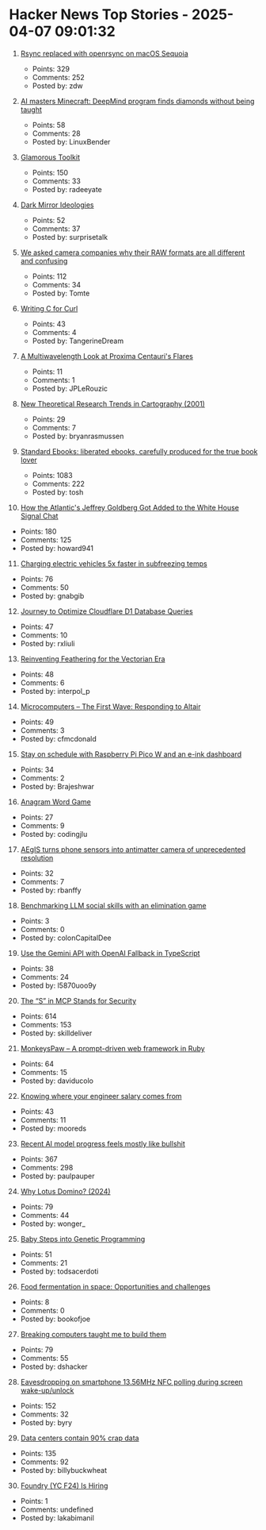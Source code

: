 # Hacker News Top Stories - 2025-04-07 09:01:32

1. [Rsync replaced with openrsync on macOS Sequoia](https://derflounder.wordpress.com/2025/04/06/rsync-replaced-with-openrsync-on-macos-sequoia/)
   - Points: 329
   - Comments: 252
   - Posted by: zdw

2. [AI masters Minecraft: DeepMind program finds diamonds without being taught](https://www.nature.com/articles/d41586-025-01019-w)
   - Points: 58
   - Comments: 28
   - Posted by: LinuxBender

3. [Glamorous Toolkit](https://gtoolkit.com//)
   - Points: 150
   - Comments: 33
   - Posted by: radeeyate

4. [Dark Mirror Ideologies](https://www.fortressofdoors.com/dark-mirror-ideologies/)
   - Points: 52
   - Comments: 37
   - Posted by: surprisetalk

5. [We asked camera companies why their RAW formats are all different and confusing](https://www.theverge.com/tech/640119/camera-raw-spec-format-explained-adobe-dng-canon-nikon-sony-fujifilm)
   - Points: 112
   - Comments: 34
   - Posted by: Tomte

6. [Writing C for Curl](https://daniel.haxx.se/blog/2025/04/07/writing-c-for-curl/)
   - Points: 43
   - Comments: 4
   - Posted by: TangerineDream

7. [A Multiwavelength Look at Proxima Centauri's Flares](https://www.centauri-dreams.org/2025/04/01/a-multiwavelength-look-at-proxima-centauris-flares/)
   - Points: 11
   - Comments: 1
   - Posted by: JPLeRouzic

8. [New Theoretical Research Trends in Cartography (2001)](https://www.researchgate.net/publication/26467883_NEW_THEORETICAL_RESEARCH_TRENDS_IN_CARTOGRAPHY)
   - Points: 29
   - Comments: 7
   - Posted by: bryanrasmussen

9. [Standard Ebooks: liberated ebooks, carefully produced for the true book lover](https://standardebooks.org)
   - Points: 1083
   - Comments: 222
   - Posted by: tosh

10. [How the Atlantic's Jeffrey Goldberg Got Added to the White House Signal Chat](https://www.theguardian.com/us-news/2025/apr/06/signal-group-chat-leak-how-it-happened)
   - Points: 180
   - Comments: 125
   - Posted by: howard941

11. [Charging electric vehicles 5x faster in subfreezing temps](https://news.umich.edu/charging-electric-vehicles-5x-faster-in-subfreezing-temps/)
   - Points: 76
   - Comments: 50
   - Posted by: gnabgib

12. [Journey to Optimize Cloudflare D1 Database Queries](https://gist.github.com/rxliuli/be31cbded41ef7eac6ae0da9070c8ef8)
   - Points: 47
   - Comments: 10
   - Posted by: rxliuli

13. [Reinventing Feathering for the Vectorian Era](https://rive.app/blog/how-rive-reinvented-feathering-for-the-vectorian-era)
   - Points: 48
   - Comments: 6
   - Posted by: interpol_p

14. [Microcomputers – The First Wave: Responding to Altair](https://technicshistory.com/2025/04/06/microcomputers-the-first-wave-responding-to-altair/)
   - Points: 49
   - Comments: 3
   - Posted by: cfmcdonald

15. [Stay on schedule with Raspberry Pi Pico W and an e-ink dashboard](https://www.raspberrypi.com/news/stay-on-schedule-with-raspberry-pi-pico-w-and-an-e-ink-dashboard/)
   - Points: 34
   - Comments: 2
   - Posted by: Brajeshwar

16. [Anagram Word Game](https://codingjlu.github.io/anagram/)
   - Points: 27
   - Comments: 9
   - Posted by: codingjlu

17. [AEgIS turns phone sensors into antimatter camera of unprecedented resolution](https://home.cern/news/news/experiments/aegis-transforms-smartphone-sensors-antimatter-camera-unprecedented)
   - Points: 32
   - Comments: 7
   - Posted by: rbanffy

18. [Benchmarking LLM social skills with an elimination game](https://github.com/lechmazur/elimination_game)
   - Points: 3
   - Comments: 0
   - Posted by: colonCapitalDee

19. [Use the Gemini API with OpenAI Fallback in TypeScript](https://sometechblog.com/posts/try-gemini-api-with-openai-fallback/)
   - Points: 38
   - Comments: 24
   - Posted by: l5870uoo9y

20. [The “S” in MCP Stands for Security](https://elenacross7.medium.com/%EF%B8%8F-the-s-in-mcp-stands-for-security-91407b33ed6b)
   - Points: 614
   - Comments: 153
   - Posted by: skilldeliver

21. [MonkeysPaw – A prompt-driven web framework in Ruby](https://worksonmymachine.substack.com/p/introducing-monkeyspaw-a-prompt-driven)
   - Points: 64
   - Comments: 15
   - Posted by: daviducolo

22. [Knowing where your engineer salary comes from](https://www.seangoedecke.com/where-the-money-comes-from/)
   - Points: 43
   - Comments: 11
   - Posted by: mooreds

23. [Recent AI model progress feels mostly like bullshit](https://www.lesswrong.com/posts/4mvphwx5pdsZLMmpY/recent-ai-model-progress-feels-mostly-like-bullshit)
   - Points: 367
   - Comments: 298
   - Posted by: paulpauper

24. [Why Lotus Domino? (2024)](http://www.moohar.com/blog/why_domino)
   - Points: 79
   - Comments: 44
   - Posted by: wonger_

25. [Baby Steps into Genetic Programming](https://aerique.blogspot.com/2011/01/baby-steps-into-genetic-programming.html)
   - Points: 51
   - Comments: 21
   - Posted by: todsacerdoti

26. [Food fermentation in space: Opportunities and challenges](https://www.cell.com/iscience/fulltext/S2589-0042(25)00450-X)
   - Points: 8
   - Comments: 0
   - Posted by: bookofjoe

27. [Breaking computers taught me to build them](https://danielsada.tech/blog/carreer-part-1-the-foundation-years/)
   - Points: 79
   - Comments: 55
   - Posted by: dshacker

28. [Eavesdropping on smartphone 13.56MHz NFC polling during screen wake-up/unlock](https://old.reddit.com/r/RTLSDR/comments/1jsr9jv/eavesdropping_on_smartphone_1356mhz_nfc_polling/)
   - Points: 152
   - Comments: 32
   - Posted by: byry

29. [Data centers contain 90% crap data](https://gerrymcgovern.com/data-centers-contain-90-crap-data/)
   - Points: 135
   - Comments: 92
   - Posted by: billybuckwheat

30. [Foundry (YC F24) Is Hiring](https://www.ycombinator.com/companies/foundry/jobs/WvDDlqc-founding-fullstack-engineer-building-the-future-of-browser-agents)
   - Points: 1
   - Comments: undefined
   - Posted by: lakabimanil

